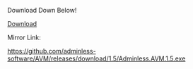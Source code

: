 
Download Down Below!

[Download](https://github.com/adminless-software/AVM/releases/download/1.5/Adminless.AVM.1.5.exe)

Mirror Link:

https://github.com/adminless-software/AVM/releases/download/1.5/Adminless.AVM.1.5.exe
